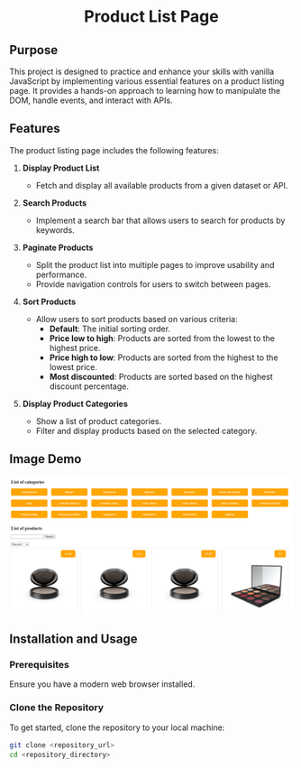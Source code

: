<div align="center">
  <h1>Product List Page</h1>
</div>

## Purpose

This project is designed to practice and enhance your skills with vanilla JavaScript by implementing various essential features on a product listing page. It provides a hands-on approach to learning how to manipulate the DOM, handle events, and interact with APIs.

## Features

The product listing page includes the following features:

1. **Display Product List**

   - Fetch and display all available products from a given dataset or API.

2. **Search Products**
   - Implement a search bar that allows users to search for products by keywords.
3. **Paginate Products**
   - Split the product list into multiple pages to improve usability and performance.
   - Provide navigation controls for users to switch between pages.
4. **Sort Products**
   - Allow users to sort products based on various criteria:
     - **Default**: The initial sorting order.
     - **Price low to high**: Products are sorted from the lowest to the highest price.
     - **Price high to low**: Products are sorted from the highest to the lowest price.
     - **Most discounted**: Products are sorted based on the highest discount percentage.
5. **Display Product Categories**
   - Show a list of product categories.
   - Filter and display products based on the selected category.

## Image Demo

<img src='./assets/image/demo.png' alt="anh">

## Installation and Usage

### Prerequisites

Ensure you have a modern web browser installed.

### Clone the Repository

To get started, clone the repository to your local machine:

```bash
git clone <repository_url>
cd <repository_directory>
```
